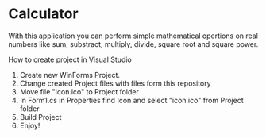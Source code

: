# Calculator

With this application you can perform simple mathematical opertions on real numbers like sum, substract, multiply, divide, square root and square power.

How to create project in Visual Studio
1. Create new WinForms Project.
2. Change created Project files with files form this repository
3. Move file "icon.ico" to Project folder
4. In Form1.cs in Properties find Icon and select "icon.ico" from Project folder
5. Build Project
6. Enjoy!
